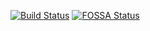 [![Build Status](https://travis-ci.com/ChrisDoernen/Livestream-App.svg?branch=master)](https://travis-ci.com/ChrisDoernen/Livestream-App)
[![FOSSA Status](https://app.fossa.com/api/projects/git%2Bgithub.com%2FChrisDoernen%2FLivestream-App.svg?type=shield)](https://app.fossa.com/projects/git%2Bgithub.com%2FChrisDoernen%2FLivestream-App?ref=badge_shield)
